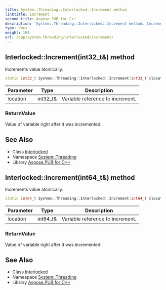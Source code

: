 ```yaml
---
title: System::Threading::Interlocked::Increment method
linktitle: Increment
second_title: Aspose.PUB for C++
description: 'System::Threading::Interlocked::Increment method. Increments value atomically in C++.'
type: docs
weight: 100
url: /cpp/system.threading/interlocked/increment/
---
```

## Interlocked::Increment(int32_t\&) method


Increments value atomically.

```cpp
static int32_t System::Threading::Interlocked::Increment(int32_t &location)
```


| Parameter | Type | Description |
| --- | --- | --- |
| location | int32_t\& | Variable reference to increment. |

### ReturnValue

Value of variable right after it was incremented.

## See Also

* Class [Interlocked](../)
* Namespace [System::Threading](../../)
* Library [Aspose.PUB for C++](../../../)
## Interlocked::Increment(int64_t\&) method


Increments value atomically.

```cpp
static int64_t System::Threading::Interlocked::Increment(int64_t &location)
```


| Parameter | Type | Description |
| --- | --- | --- |
| location | int64_t\& | Variable reference to increment. |

### ReturnValue

Value of variable right after it was incremented.

## See Also

* Class [Interlocked](../)
* Namespace [System::Threading](../../)
* Library [Aspose.PUB for C++](../../../)
